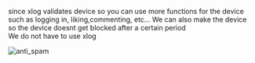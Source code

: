 since xlog validates device so you can use more functions for the device such as logging in, liking,commenting, etc...
We can also make the device so the device doesnt get blocked after a certain period  
We do not have to use xlog 


![anti_spam](https://user-images.githubusercontent.com/111660587/186225654-ec836c4d-05a9-4d69-af17-0bded9ba12a0.png)
